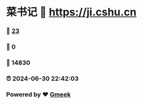 # 菜书记 :link: https://ji.cshu.cn 
### :page_facing_up: [23](https://ji.cshu.cn/tag.html) 
### :speech_balloon: 0 
### :hibiscus: 14830 
### :alarm_clock: 2024-06-30 22:42:03 
### Powered by :heart: [Gmeek](https://github.com/Meekdai/Gmeek)
